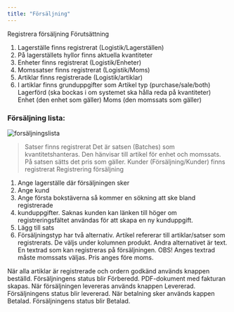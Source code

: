 ```yaml
---
title: "Försäljning"
---
```



Registrera försäljning
Förutsättning

1. Lagerställe finns registrerat (Logistik/Lagerställen)
2. På lagerställets hyllor finns aktuella kvantiteter
3. Enheter finns registrerat (Logistik/Enheter)
4. Momssatser finns registrerat (Logistik/Moms)
5. Artiklar finns registrerade (Logistik/artiklar)
6. I artiklar finns grunduppgifter som Artikel typ (purchase/sale/both)
Lagerförd (ska bockas i om systemet ska hålla reda på kvantiteter)
Enhet (den enhet som gäller)
Moms (den momssats som gäller)

### Försäljning lista:

![forsäljningslista](sales-list.png)


>Satser finns registrerat
Det är satsen (Batches) som kvantitetshanteras. Den hänvisar till artikel för enhet och momssats. På satsen sätts det pris som gäller.
Kunder (Försäljning/Kunder) finns registrerat Registrering försäljning

1. Ange lagerställe där försäljningen sker
2. Ange kund
3. Ange första bokstäverna så kommer en sökning att ske bland registrerade
4. kunduppgifter.  Saknas kunden kan länken till höger om registreringsfältet användas för att skapa en ny kunduppgift.
5. Lägg till sats
6. Försäljningstyp har två alternativ. Artikel refererar till artiklar/satser som registrerats. De väljs under kolumnen produkt. Andra alternativet är text. En textrad som kan registreras på försäljningen. OBS! Anges textrad måste momssats väljas.  Pris anges före moms.

När alla artiklar är registrerade och ordern godkänd används knappen beställd.
Försäljningens status blir Förberedd. PDF-dokument med fakturan skapas.
När försäljningen levereras används knappen Levererad. Försäljningens status blir
levererad.
När betalning sker används kappen Betalad. Försäljningens status blir Betalad.
